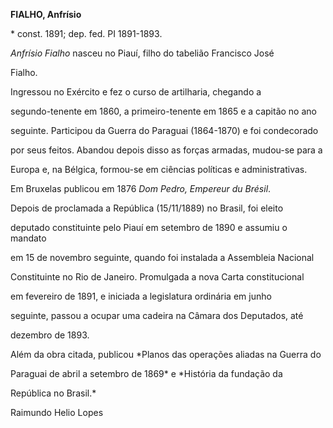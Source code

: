 **FIALHO, Anfrísio**



\* const. 1891; dep. fed. PI 1891-1893.



*Anfrísio Fialho* nasceu no Piauí, filho do tabelião Francisco José

Fialho.



Ingressou no Exército e fez o curso de artilharia, chegando a

segundo-tenente em 1860, a primeiro-tenente em 1865 e a capitão no ano

seguinte. Participou da Guerra do Paraguai (1864-1870) e foi condecorado

por seus feitos. Abandou depois disso as forças armadas, mudou-se para a

Europa e, na Bélgica, formou-se em ciências políticas e administrativas.

Em Bruxelas publicou em 1876 *Dom Pedro, Empereur du Brésil*.



Depois de proclamada a República (15/11/1889) no Brasil, foi eleito

deputado constituinte pelo Piauí em setembro de 1890 e assumiu o mandato

em 15 de novembro seguinte, quando foi instalada a Assembleia Nacional

Constituinte no Rio de Janeiro. Promulgada a nova Carta constitucional

em fevereiro de 1891, e iniciada a legislatura ordinária em junho

seguinte, passou a ocupar uma cadeira na Câmara dos Deputados, até

dezembro de 1893.



Além da obra citada, publicou *Planos das operações aliadas na Guerra do

Paraguai de abril a setembro de 1869* e *História da fundação da

República no Brasil.*



Raimundo Helio Lopes



